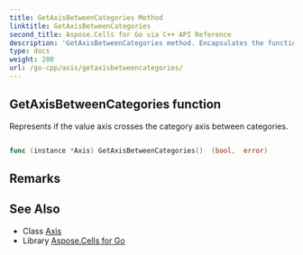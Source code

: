 ```yaml
---
title: GetAxisBetweenCategories Method 
linktitle: GetAxisBetweenCategories
second_title: Aspose.Cells for Go via C++ API Reference
description: 'GetAxisBetweenCategories method. Encapsulates the function that represents getaxisbetweencategories in Go.'
type: docs
weight: 200
url: /go-cpp/axis/getaxisbetweencategories/
---
```


## GetAxisBetweenCategories function

Represents if the value axis crosses the category axis between categories.

```go

func (instance *Axis) GetAxisBetweenCategories()  (bool,  error) 

```

## Remarks


## See Also

* Class [Axis](../)
* Library [Aspose.Cells for Go](../../)
